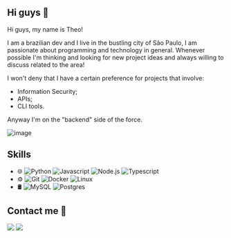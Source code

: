 <!--

<div>
  <a href="https://github.com/0x0th30">
  <img height="180em" src="https://github-readme-stats.vercel.app/api?username=0x0th30&show_icons=true&theme=merko&include_all_commits=true&count_private=true"/>
  <img height="180em" src="https://github-readme-stats.vercel.app/api/top-langs/?username=0x0th30&layout=compact&langs_count=16&theme=merko"/>
</div>

-->
 
## Hi guys 👋

Hi guys, my name is Theo! 

I am a brazilian dev and I live in the bustling city of São Paulo, I am passionate about programming and technology in general.
Whenever possible I'm thinking and looking for new project ideas and always willing to discuss related to the area!

I won't deny that I have a certain preference for projects that involve:
- Information Security;
- APIs;
- CLI tools. 

Anyway I'm on the "backend" side of the force.

![image](https://user-images.githubusercontent.com/61753537/121036871-62f91180-c785-11eb-8354-05e67f39ae9c.png)


## Skills
<ul>
  <li> 🌐 
    <img src="https://img.shields.io/badge/-Python-yellow?color=2c3e50&logo=python&style=flat-square" alt="Python"/>
    <img src="https://img.shields.io/badge/-Javascript-yellow?color=2c3e50&logo=javascript&style=flat-square" alt="Javascript"/>
    <img src="https://img.shields.io/badge/-Node.js-yellow?color=2c3e50&logo=node.js&style=flat-square" alt="Node.js"/>
    <img src="https://img.shields.io/badge/-Typescript-yellow?color=2c3e50&logo=typescript&style=flat-square&logoColor=007ACC" alt="Typescript"/>
  </li>
  <li> ⚙️ 
    <img src="https://img.shields.io/badge/-Git-yellow?color=2c3e50&logo=git&s6c94bd&style=flat-square" alt="Git"/>
    <img src="https://img.shields.io/badge/-Docker-yellow?color=2c3e50&logo=docker&style=flat-square" alt="Docker"/>
    <img src="https://img.shields.io/badge/-Linux-yellow?color=2c3e50&logo=linux&style=flat-square" alt="Linux"/>
  </li>
  </li>
  <li> 🛢 
    <img src="https://img.shields.io/badge/-MySQL-yellow?color=2c3e50&logo=mysql&style=flat-square" alt="MySQL"/>
    <img src="https://img.shields.io/badge/-Postgres-yellow?color=2c3e50&logo=postgresql&style=flat-square" alt="Postgres"/>
  </li>
</ul>
 
 
## Contact me 📲

  <a href = "mailto: theodorotheodore@gmail.com"><img src="https://img.shields.io/badge/-Gmail-%23333?style=for-the-badge&logo=gmail&logoColor=white" target="_blank"></a>
  <a href="https://www.linkedin.com/in/theodoro-silva-b28974212/" target="_blank"><img src="https://img.shields.io/badge/-LinkedIn-%230077B5?style=for-the-badge&logo=linkedin&logoColor=white" target="_blank"></a> 
